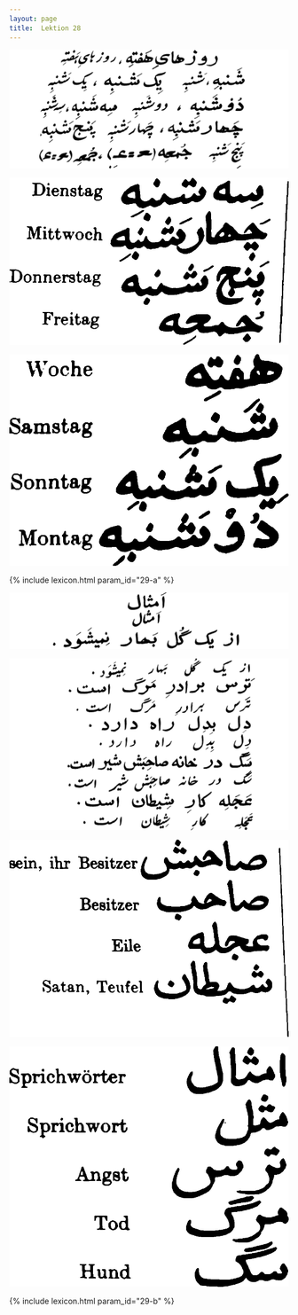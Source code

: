 ```yaml
---
layout: page
title:  Lektion 28
---
```



![image](/assets/s/069.png-03.png)

![image](/assets/s/2col/069.png-09_1L.png)

![image](/assets/s/2col/069.png-09_2R.png)

{% include lexicon.html param_id="29-a" %}

![image](/assets/s/069.png-10.png)

![image](/assets/s/070.png-02.png)

![image](/assets/s/2col/070.png-13_1L.png)

![image](/assets/s/2col/070.png-13_2R.png)

{% include lexicon.html param_id="29-b" %}
